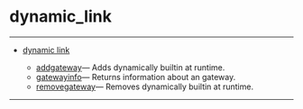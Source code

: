 <!DOCTYPE html PUBLIC "-//W3C//DTD XHTML 1.0 Strict//EN"
"http://www.w3.org/TR/xhtml1/DTD/xhtml1-strict.dtd">
<head>
<html xmlns = "http://www.w3.org/1999/xhtml">
<meta name="generator" content=
"HTML Generated by Nelson"/>
<title>dynamic_link</title>
</head>

<body>
<body>
<h1 class = "refname">dynamic_link</h1>
<hr/>

<div>
<ul>
<li><a href = "chapter_dynamic_link.md" class = "chapter">dynamic link</a></li>
<ul class = "list-chapter">
<li><a href = addgateway.md class = "refentry">addgateway</a>&mdash; <span class = "refentry-description">Adds dynamically builtin at runtime.</span></li>
<li><a href = gatewayinfo.md class = "refentry">gatewayinfo</a>&mdash; <span class = "refentry-description">Returns information about an gateway.</span></li>
<li><a href = removegateway.md class = "refentry">removegateway</a>&mdash; <span class = "refentry-description">Removes dynamically builtin at runtime.</span></li>
</ul>
</ul>
</div>
<hr/>

</body>
</html>

